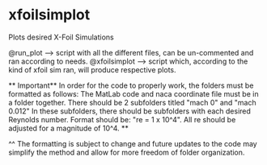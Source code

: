 # xfoilsimplot
Plots desired X-Foil Simulations

@run_plot --> script with all the different files, can be un-commented and ran according to needs.
@xfoilsimplot --> script which, according to the kind of xfoil sim ran, will produce respective plots.

** Important**
In order for the code to properly work, the folders must be formatted as follows:
The MatLab code and naca coordinate file must be in a folder together. 
There should be 2 subfolders titled "mach 0" and "mach 0.012"
In these subfolders, there should be subfolders with each desired Reynolds number. Format should be: "re = 1 x 10^4". All re should be adjusted for a magnitude of 10^4. 
**

^^ The formatting is subject to change and future updates to the code may simplify the method and allow for more freedom of folder organization.
